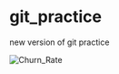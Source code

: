 # git_practice
new version of git practice

![Churn_Rate](https://github.com/ewestrich/git_practice/assets/129399785/48f827f3-c44d-4078-8842-7180e56b2466)
